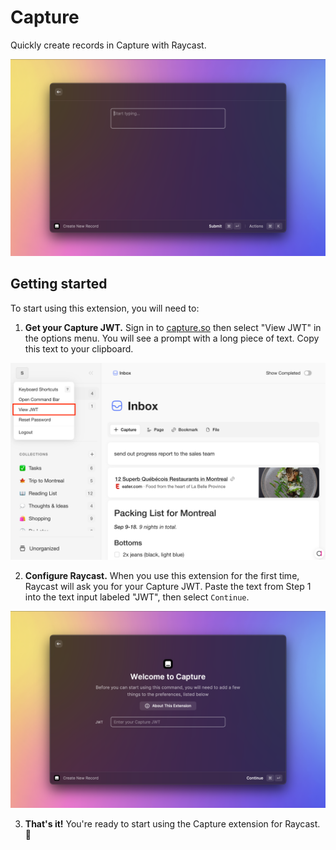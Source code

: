 # Capture

Quickly create records in Capture with Raycast.

![Capture](metadata/demo-capture.png)

## Getting started

To start using this extension, you will need to:

1. **Get your Capture JWT.** Sign in to [capture.so](https://capture.so) then select "View JWT" in the options menu. You will see a prompt with a long piece of text. Copy this text to your clipboard.

![View your JWT](media/demo-view-jwt.png)

2. **Configure Raycast.** When you use this extension for the first time, Raycast will ask you for your Capture JWT. Paste the text from Step 1 into the text input labeled "JWT", then select `Continue`.

![Configure your JWT](media/demo-configure-jwt.png)

3. **That's it!** You're ready to start using the Capture extension for Raycast. :tada:
